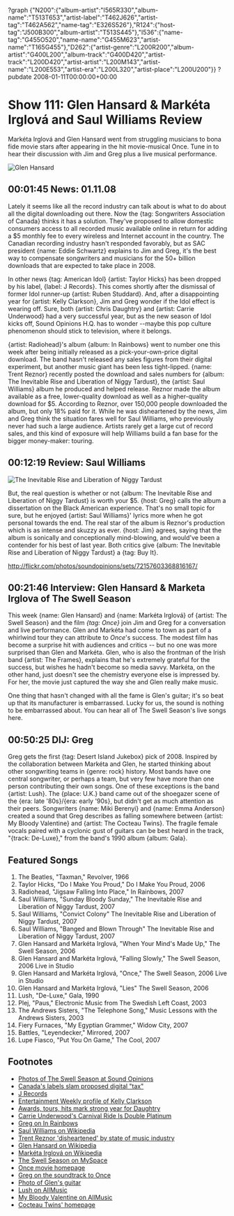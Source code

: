 ?graph {"N200":{"album-artist":"I565R330","album-name":"T513T653","artist-label":"T462J626","artist-tag":"T462A562","name-tag":"E326S526"},"R124":{"host-tag":"J500B300","album-artist":"T513S445"},"I536":{"name-tag":"G455O520","name-name":"G455M623","artist-name":"T165G455"},"D262":{"artist-genre":"L200R200","album-artist":"G400L200","album-track":"G400D420","artist-track":"L200D420","artist-artist":"L200M143","artist-name":"L200E553","artist-era":"L200L320","artist-place":"L200U200"}}
?pubdate 2008-01-11T00:00:00+00:00

# Show 111: Glen Hansard & Markéta Irglová and Saul Williams Review
Markéta Irglová and Glen Hansard went from struggling musicians to bona fide movie stars after appearing in the hit movie-musical Once. Tune in to hear their discussion with Jim and Greg plus a live musical performance.

![Glen Hansard](http://static.soundopinions.org/images/2008/theswellseason.jpg)

## 00:01:45 News: 01.11.08
Lately it seems like all the record industry can talk about is what to do about all the digital downloading out there. Now the {tag: Songwriters Association of Canada} thinks it has a solution. They've proposed to allow domestic consumers access to all recorded music available online in return for adding a $5 monthly fee to every wireless and Internet account in the country. The Canadian recording industry hasn't responded favorably, but as SAC president {name: Eddie Schwartz} explains to Jim and Greg, it's the best way to compensate songwriters and musicians for the 50+ billion downloads that are expected to take place in 2008.

In other news {tag: American Idol} {artist: Taylor Hicks} has been dropped by his label, {label: J Records}. This comes shortly after the dismissal of former Idol runner-up {artist: Ruben Studdard}. And, after a disappointing year for {artist: Kelly Clarkson}, Jim and Greg wonder if the Idol effect is wearing off. Sure, both {artist: Chris Daughtry} and {artist: Carrie Underwood} had a very successful year, but as the new season of Idol kicks off, Sound Opinions H.Q. has to wonder --maybe this pop culture phenomenon should stick to television, where it belongs.

{artist: Radiohead}'s album {album: In Rainbows} went to number one this week after being initially released as a pick-your-own-price digital download. The band hasn't released any sales figures from their digital experiment, but another music giant has been less tight-lipped. {name: Trent Reznor} recently posted the download and sales numbers for {album: The Inevitable Rise and Liberation of Niggy Tardust}, the {artist: Saul Williams} album he produced and helped release. Reznor made the album available as a free, lower-quality download as well as a higher-quality download for $5. According to Reznor, over 150,000 people downloaded the album, but only 18% paid for it. While he was disheartened by the news, Jim and Greg think the situation fares well for Saul Williams, who previously never had such a large audience. Artists rarely get a large cut of record sales, and this kind of exposure will help Williams build a fan base for the bigger money-maker: touring.

## 00:12:19 Review: Saul Williams
![The Inevitable Rise and Liberation of Niggy Tardust](http://is4.mzstatic.com/image/thumb/Music3/v4/d6/a0/15/d6a015c2-b0ba-7ad3-2a9c-d43dd93a97c5/source/600x600bb.jpg "139854/1038289162")

But, the real question is whether or not {album: The Inevitable Rise and Liberation of Niggy Tardust} is worth your $5. {host: Greg} calls the album a dissertation on the Black American experience. That's no small topic for sure, but he enjoyed {artist: Saul Williams}' lyrics more when he got personal towards the end. The real star of the album is Reznor's production which is as intense and skuzzy as ever. {host: Jim} agrees, saying that the album is sonically and conceptionally mind-blowing, and would've been a contender for his best of last year. Both critics give {album: The Inevitable Rise and Liberation of Niggy Tardust} a {tag: Buy It}.

http://flickr.com/photos/soundopinions/sets/72157603368816167/

## 00:21:46 Interview: Glen Hansard & Marketa Irglova of The Swell Season
This week {name: Glen Hansard} and {name: Markéta Irglová} of {artist: The Swell Season} and the film *{tag: Once}* join Jim and Greg for a conversation and live performance. Glen and Markéta had come to town as part of a whirlwind tour they can attribute to *Once*'s success. The modest film has become a surprise hit with audiences and critics -- but no one was more surprised than Glen and Markéta. Glen, who is also the frontman of the Irish band {artist: The Frames}, explains that he's extremely grateful for the success, but wishes he hadn't become so media savvy. Markéta, on the other hand, just doesn't see the chemistry everyone else is impressed by. For her, the movie just captured the way she and Glen really make music.

One thing that hasn't changed with all the fame is Glen's guitar; it's so beat up that its manufacturer is embarrassed. Lucky for us, the sound is nothing to be embarrassed about. You can hear all of The Swell Season's live songs here.

## 00:50:25 DIJ: Greg
Greg gets the first {tag: Desert Island Jukebox} pick of 2008. Inspired by the collaboration between Markéta and Glen, he started thinking about other songwriting teams in {genre: rock} history. Most bands have one central songwriter, or perhaps a team, but very few have more than one person contributing their own songs. One of these exceptions is the band {artist: Lush}. The {place: U.K.} band came out of the shoegazer scene of the {era: late '80s}/{era: early '90s}, but didn't get as much attention as their peers. Songwriters {name: Miki Berenyi} and {name: Emma Anderson} created a sound that Greg describes as falling somewhere between {artist: My Bloody Valentine} and {artist: The Cocteau Twins}. The fragile female vocals paired with a cyclonic gust of guitars can be best heard in the track, "{track: De-Luxe}," from the band's 1990 album {album: Gala}.

## Featured Songs
1. The Beatles, "Taxman," Revolver, 1966
2. Taylor Hicks, "Do I Make You Proud," Do I Make You Proud, 2006
3. Radiohead, "Jigsaw Falling Into Place," In Rainbows, 2007
4. Saul Williams, "Sunday Bloody Sunday," The Inevitable Rise and Liberation of Niggy Tardust, 2007
5. Saul Williams, "Convict Colony" The Inevitable Rise and Liberation of Niggy Tardust, 2007
6. Saul Williams, "Banged and Blown Through" The Inevitable Rise and Liberation of Niggy Tardust, 2007
7. Glen Hansard and Markéta Irglová, "When Your Mind's Made Up," The Swell Season, 2006
8. Glen Hansard and Markéta Irglová, "Falling Slowly," The Swell Season, 2006 Live in Studio
9. Glen Hansard and Markéta Irglová, "Once," The Swell Season, 2006 Live in Studio
10. Glen Hansard and Markéta Irglová, "Lies" The Swell Season, 2006
11. Lush, "De-Luxe," Gala, 1990
12. Plej, "Paus," Electronic Music from The Swedish Left Coast, 2003
13. The Andrews Sisters, "The Telephone Song," Music Lessons with the Andrews Sisters, 2003
14. Fiery Furnaces, "My Egyptian Grammer," Widow City, 2007
15. Battles, "Leyendecker," Mirrored, 2007
16. Lupe Fiasco, "Put You On Game," The Cool, 2007

## Footnotes
- [Photos of The Swell Season at Sound Opinions](http://flickr.com/photos/soundopinions/sets/72157603368816167/)
- [Canada's labels slam proposed digital "tax"](http://uk.reuters.com/article/internetNews/idUKN0432940320080105?pageNumber=1&virtualBrandChannel=0)
- [J Records](http://www.jrecords.com/)
- [Entertainment Weekly profile of Kelly Clarkson](http://www.ew.com/ew/article/0,,20038840_20038841_20038857,00.html)
- [Awards, tours, hits mark strong year for Daughtry](http://www.reuters.com/article/musicNews/idUSN1435637220071214)
- [Carrie Underwood's Carnival Ride Is Double Platinum](http://www.cmt.com/news/articles/1576551/20071214/underwood__carrie.jhtml)
- [Greg on In Rainbows](http://leisureblogs.chicagotribune.com/turn_it_up/2008/01/radiohead-debut.html)
- [Saul Williams on Wikipedia](http://en.wikipedia.org/wiki/Saul_Williams)
- [Trent Reznor 'disheartened' by state of music industry](http://www.nme.com/news/nme/33469)
- [Glen Hansard on Wikipedia](http://en.wikipedia.org/wiki/Glen_Hansard)
- [Markéta Irglová on Wikipedia](http://en.wikipedia.org/wiki/Mark%c3%a9ta_Irglov%c3%a1)
- [The Swell Season on MySpace](http://www.myspace.com/theswellseason)
- [Once movie homepage](http://www.foxsearchlight.com/once/)
- [Greg on the soundtrack to Once](http://leisureblogs.chicagotribune.com/turn_it_up/2007/07/once-couple-mus.html)
- [Photo of Glen's guitar](http://www.flickr.com/photos/soundopinions/2084105333/in/set-72157603368816167/)
- [Lush on AllMusic](http://www.allmusic.com/cg/amg.dll?p=amg&sql=11:jifpxqe5ldfe)
- [My Bloody Valentine on AllMusic](http://www.allmusic.com/cg/amg.dll?p=amg&sql=11:hifixqe5ldte)
- [Cocteau Twins' homepage](http://www.cocteautwins.com/)
